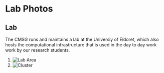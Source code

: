 Lab Photos 
=========================================

Lab
-----------

The CMSG runs and maintains a lab at the Universiy of Eldoret, which also 
hosts the computational infrastructure that is used in the day to day work
work by our research students. 

1. ![Lab Area](lab_are.png "Optional title")
2. ![Cluster](cluster.png "Optional title")
